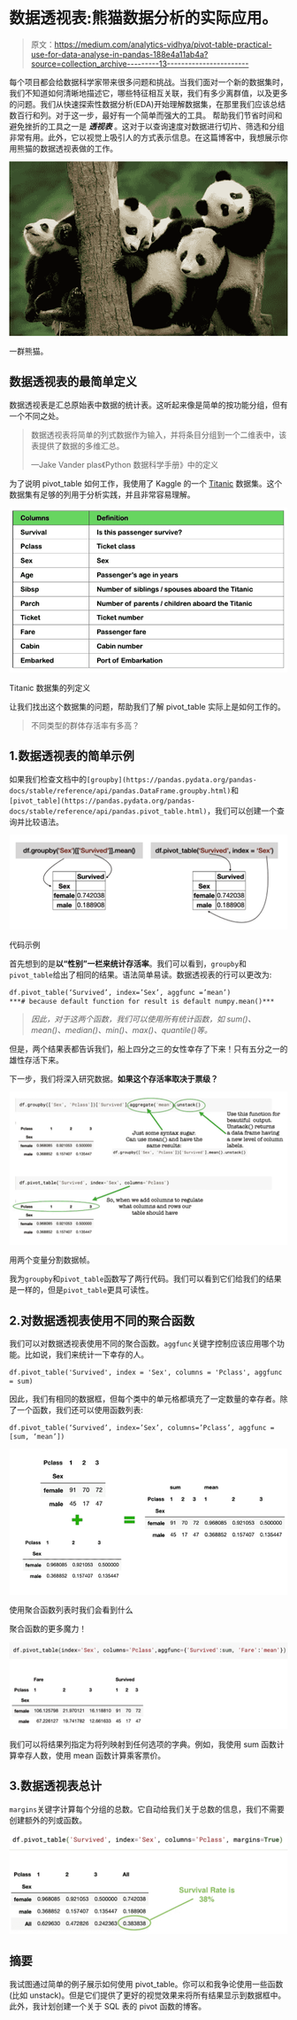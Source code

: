 # 数据透视表:熊猫数据分析的实际应用。

> 原文：<https://medium.com/analytics-vidhya/pivot-table-practical-use-for-data-analyse-in-pandas-188e4a11ab4a?source=collection_archive---------13----------------------->

每个项目都会给数据科学家带来很多问题和挑战。当我们面对一个新的数据集时，我们不知道如何清晰地描述它，哪些特征相互关联，我们有多少离群值，以及更多的问题。我们从快速探索性数据分析(EDA)开始理解数据集，在那里我们应该总结数百行和列。对于这一步，最好有一个简单而强大的工具。
帮助我们节省时间和避免挫折的工具之一是 ***透视表*** 。这对于以查询速度对数据进行切片、筛选和分组非常有用。此外，它以视觉上吸引人的方式表示信息。在这篇博客中，我想展示你用熊猫的数据透视表做的工作。

![](img/ee5c18d7b07d86376550b3386cfd5882.png)

一群熊猫。

## 数据透视表的最简单定义

数据透视表是汇总原始表中数据的统计表。这听起来像是简单的按功能分组，但有一个不同之处。

> 数据透视表将简单的列式数据作为输入，并将条目分组到一个二维表中，该表提供了数据的多维汇总。
> 
> —Jake Vander plas《Python 数据科学手册》中的定义

为了说明 pivot_table 如何工作，我使用了 Kaggle 的一个 [Titanic](https://www.kaggle.com/c/titanic) 数据集。这个数据集有足够的列用于分析实践，并且非常容易理解。

![](img/8d23446fdd975daa2e095eec55bf8bad.png)

Titanic 数据集的列定义

让我们找出这个数据集的问题，帮助我们了解 pivot_table 实际上是如何工作的。

> 不同类型的群体存活率有多高？

## 1.数据透视表的简单示例

如果我们检查文档中的`[groupby](https://pandas.pydata.org/pandas-docs/stable/reference/api/pandas.DataFrame.groupby.html)`和`[pivot_table](https://pandas.pydata.org/pandas-docs/stable/reference/api/pandas.pivot_table.html)`，我们可以创建一个查询并比较语法。

![](img/0e62a99df9ef5b4194492802e35d3c01.png)

代码示例

首先想到的是**以“性别”一栏来统计存活率**。我们可以看到，`groupby`和`pivot_table`给出了相同的结果。语法简单易读。数据透视表的行可以更改为:

```
df.pivot_table(‘Survived’, index=’Sex’, aggfunc =’mean’)
***# because default function for result is default numpy.mean()***
```

> *因此，对于这两个函数，我们可以使用所有统计函数，如 sum()、mean()、median()、min()、max()、quantile()等。*

但是，两个结果表都告诉我们，船上四分之三的女性幸存了下来！只有五分之一的雄性存活下来。

下一步，我们将深入研究数据。**如果这个存活率取决于票级？**

![](img/587a643e5d07ec43dedfc849ae4eb617.png)

用两个变量分割数据帧。

我为`groupby`和`pivot_table`函数写了两行代码。我们可以看到它们给我们的结果是一样的，但是`pivot_table`更具可读性。

## 2.对数据透视表使用不同的聚合函数

我们可以对数据透视表使用不同的聚合函数。`aggfunc`关键字控制应该应用哪个功能。比如说，我们来统计一下幸存的人。

```
df.pivot_table('Survived', index = 'Sex', columns = 'Pclass', aggfunc = sum)
```

因此，我们有相同的数据框，但每个类中的单元格都填充了一定数量的幸存者。除了一个函数，我们还可以使用函数列表:

```
df.pivot_table(‘Survived’, index=’Sex’, columns=’Pclass’, aggfunc = [sum, ‘mean’])
```

![](img/6c74cdef0c9afd0af2db642eddba298d.png)

使用聚合函数列表时我们会看到什么

聚合函数的更多魔力！

![](img/00d003ba63bcd5e8cf22eae6abd1595a.png)

我们可以将结果列指定为将列映射到任何选项的字典。例如，我使用 sum 函数计算幸存人数，使用 mean 函数计算乘客票价。

## 3.数据透视表总计

`margins`关键字计算每个分组的总数。它自动给我们关于总数的信息，我们不需要创建额外的列或函数。

![](img/0bcf8204d0a0a297a333e183c7f06c91.png)

## 摘要

我试图通过简单的例子展示如何使用 pivot_table。你可以和我争论使用一些函数(比如 unstack)。但是它们提供了更好的视觉效果来将所有结果显示到数据框中。此外，我计划创建一个关于 SQL 表的 pivot 函数的博客。
